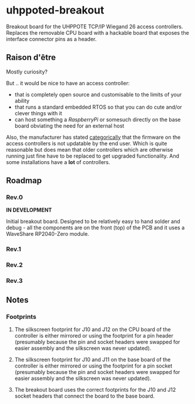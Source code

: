# uhppoted-breakout

Breakout board for the UHPPOTE TCP/IP Wiegand 26 access controllers. Replaces the removable CPU board with a
hackable board that exposes the interface connector pins as a header.

## Raison d'être

Mostly curiosity?

But .. it would be nice to have an access controller:
- that is completely open source and customisable to the limits of your ability
- that runs a standard embedded RTOS so that you can do cute and/or clever things with it
- can host something a _RaspberryPi_ or somesuch directly on the base board obviating the need
  for an external host

Also, the manufacturer has stated [categorically](https://github.com/uhppoted/uhppoted/blob/main/documentation/FAQ.md#faq)
that the firmware on the access controllers is not updatable by the end user. Which is quite reasonable but does mean that
older controllers which are otherwise running just fine have to be replaced to get upgraded functionality. And some 
installations have a **lot** of controllers.

## Roadmap

### Rev.0

**IN DEVELOPMENT**

Initial breakout board. Designed to be relatively easy to hand solder and debug - all the components are on the front (top)
of the PCB and it uses a WaveShare RP2040-Zero module.

### Rev.1

### Rev.2

### Rev.3

## Notes

### Footprints
1. The silkscreen footprint for J10 and J12 on the CPU board of the controller is either mirrored or
   using the footprint for a pin header (presumably because the pin and socket headers were swapped for
   easier assembly and the silkscreen was never updated).

2. The silkscreen footprint for J10 and J11 on the base board of the controller is either mirrored or
   using the footprint for a pin socket (presumably because the pin and socket headers were swapped for
   easier assembly and the silkscreen was never updated).

3. The breakout board uses the correct footprints for the J10 and J12 socket headers that connect the
   board to the base board.